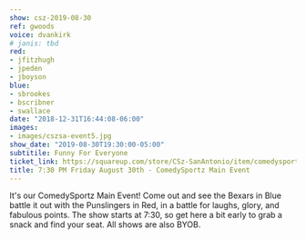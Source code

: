 ```yaml
---
show: csz-2019-08-30
ref: gwoods
voice: dvankirk
# janis: tbd
red:
- jfitzhugh
- jpeden
- jboyson
blue:
- sbrookes
- bscribner
- swallace
date: "2018-12-31T16:44:08-06:00"
images:
- images/cszsa-event5.jpg
show_date: "2019-08-30T19:30:00-05:00"
subtitile: Funny For Everyone
ticket_link: https://squareup.com/store/CSz-SanAntonio/item/comedysportz-friday-august-th-1
title: 7:30 PM Friday August 30th - ComedySportz Main Event
---
```


It's our ComedySportz Main Event! Come out and see the Bexars in Blue battle it out with the Punslingers in Red, in a battle for laughs, glory, and fabulous points. The show starts at 7:30, so get here a bit early to grab a snack and find your seat. All shows are also BYOB.
